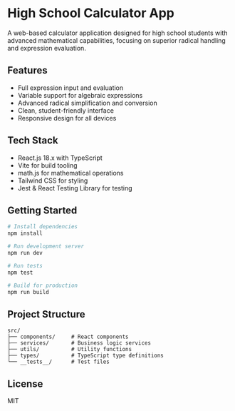 # High School Calculator App

A web-based calculator application designed for high school students with advanced mathematical capabilities, focusing on superior radical handling and expression evaluation.

## Features

- Full expression input and evaluation
- Variable support for algebraic expressions
- Advanced radical simplification and conversion
- Clean, student-friendly interface
- Responsive design for all devices

## Tech Stack

- React.js 18.x with TypeScript
- Vite for build tooling
- math.js for mathematical operations
- Tailwind CSS for styling
- Jest & React Testing Library for testing

## Getting Started

```bash
# Install dependencies
npm install

# Run development server
npm run dev

# Run tests
npm test

# Build for production
npm run build
```

## Project Structure

```
src/
├── components/     # React components
├── services/       # Business logic services
├── utils/          # Utility functions
├── types/          # TypeScript type definitions
└── __tests__/      # Test files
```

## License

MIT

